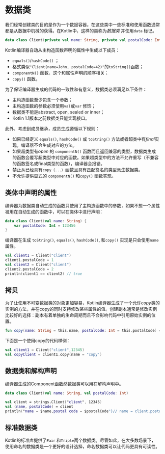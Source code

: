 # 数据类

我们经常创建类的目的是作为一个数据容器，在这些类中一些标准和使用函数通常都是从数据中机械的获得。在Kotlin中，这样的类称为*数据类* 并使用`data` 标记。

```kotlin
data class Client(private val name: String, private val postalCode: Int)
```

Kotlin编译器自动从主构造函数声明的属性中生成以下成员：

- `equals()`/`hashCode()` ；
- 格式类似`"Client(name=John, postalCode=42)"`的`toString()`函数；
- `componentN()` 函数，这个和属性声明的顺序相关； 
- `copy()` 函数。

为了保证编译器生成的代码的一致性和有意义，数据类必须满足以下条件：

- 主构造函数至少包含一个参数；
- 主构造函数的参数必须使用`val`或`var` 修饰；
- 数据类不能是abstract, open, sealed or inner；
- Kotlin 1.1版本之前数据类只能实现接口。

此外，考虑到成员继承，成员生成遵循以下规则：

- 如果已经定义 `equals()`, `hashCode()` 或 `toString()` 方法或者超类中有*final*实现，编译器不会生成对应的方法。
- 如果超类型有*open* 的 `componentN()` 函数而且返回兼容的类型，数据类生成的函数会覆写超类型中对应的函数。如果超类型中的方法不允许重写（不兼容的函数签名或final类型的函数），编译器会报错。
- 禁止从已经具有`copy（...）`函数且具有匹配签名的类型派生数据类。
- 不允许提供显式的 `componentN()` 和`copy()` 函数实现。

## 类体中声明的属性

编译器为数据类自动生成的函数只使用了主构造函数中的参数，如果不想一个属性被用在自动生成的函数中，可以在类体中进行声明：

```kotlin
data class Client(val name: String) {
    var postalCode: Int = 123456
}
```

编译器在生成 `toString()`, `equals()`, `hashCode()`, 和`copy()` 实现是只会使用`name` 属性。

```kotlin
val client1 = Client("client")
client1.postalCode = 1
val client2 = Client("client")
client2.postalCode = 2
println(client1 == client2) // true
```

## 拷贝

为了让使用不可变数据类的对象更加容易，Kotlin编译器生成了一个允许*copy*类的实例的方法，并在copy的同时支持修改某些属性的值。创建副本通常是修改实例比较好的选择：副本有着单独的生命周期而且不会影响代码中引用原始实例的位置。

```kotlin
fun copy(name: String = this.name, postalCode: Int = this.postalCode) = Client(name, postalCode)
```

下面是一个使用copy的代码样例：

```kotlin
val client1 = Client("client",12345)
val copyClient = client1.copy(name = "copy")
```

## 数据类和解构声明

编译器生成的Component函数然数据类可以用在解构声明中。

```kotlin
data class Client(val name: String, val postalCode: Int)

val client = strings.Client("client", 12345)
val (name, postalCode) = client
println("name = $name,postal code = $postalCode")// name = client,postal code = 12345
```

## 标准数据类

Kotlin的标准库提供了`Pair` 和`Triple`两个数据类。尽管如此，在大多数场景下，使用命名的数据类是一个更好的设计选择，命名数据类可以让代码更具有可读性。